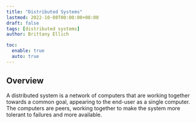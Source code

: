 ```yaml
---
title: "Distributed Systems"
lastmod: 2022-10-08T00:00:00+08:00
draft: false
tags: [distributed systems]
author: Brittany Ellich

toc:
  enable: true
  auto: true
---
```


## Overview

A distributed system is a network of computers that are working together towards a common goal, appearing to the end-user as a single computer. The computers are peers, working together to make the system more tolerant to failures and more available.

